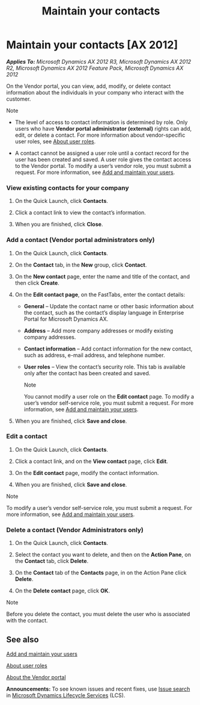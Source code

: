 ﻿---
title: Maintain your contacts
TOCTitle: Maintain your contacts
ms:assetid: 407646b6-47f8-4103-b378-e055594a7fb8
ms:mtpsurl: https://technet.microsoft.com/en-us/library/Hh271512(v=AX.60)
ms:contentKeyID: 36384144
ms.date: 04/18/2014
mtps_version: v=AX.60
f1_keywords:
- VendProfileContactListPage
- VendRequestContactCreate
- VendRequestContactEdit
- VendRequestContactInfo
---

# Maintain your contacts [AX 2012]


_**Applies To:** Microsoft Dynamics AX 2012 R3, Microsoft Dynamics AX 2012 R2, Microsoft Dynamics AX 2012 Feature Pack, Microsoft Dynamics AX 2012_

On the Vendor portal, you can view, add, modify, or delete contact information about the individuals in your company who interact with the customer.


> [!NOTE]
> <UL>
> <LI>
> <P>The level of access to contact information is determined by role. Only users who have <STRONG>Vendor portal administrator (external)</STRONG> rights can add, edit, or delete a contact. For more information about vendor-specific user roles, see <A href="about-user-roles.md">About user roles</A>.</P>
> <LI>
> <P>A contact cannot be assigned a user role until a contact record for the user has been created and saved. A user role gives the contact access to the Vendor portal. To modify a user’s vendor role, you must submit a request. For more information, see <A href="add-and-maintain-your-users.md">Add and maintain your users</A>.</P></LI></UL>



### View existing contacts for your company

1.  On the Quick Launch, click **Contacts**.

2.  Click a contact link to view the contact’s information.

3.  When you are finished, click **Close**.

### Add a contact (Vendor portal administrators only)

1.  On the Quick Launch, click **Contacts**.

2.  On the **Contact** tab, in the **New** group, click **Contact**.

3.  On the **New contact** page, enter the name and title of the contact, and then click **Create**.

4.  On the **Edit contact page**, on the FastTabs, enter the contact details:
    
      - **General** – Update the contact name or other basic information about the contact, such as the contact’s display language in Enterprise Portal for Microsoft Dynamics AX.
    
      - **Address** – Add more company addresses or modify existing company addresses.
    
      - **Contact information** – Add contact information for the new contact, such as address, e-mail address, and telephone number.
    
      - **User roles** – View the contact’s security role. This tab is available only after the contact has been created and saved.
        

        > [!NOTE]
        > <P>You cannot modify a user role on the <STRONG>Edit contact</STRONG> page. To modify a user’s vendor self-service role, you must submit a request. For more information, see <A href="add-and-maintain-your-users.md">Add and maintain your users</A>.</P>



5.  When you are finished, click **Save and close**.

### Edit a contact

1.  On the Quick Launch, click **Contacts**.

2.  Click a contact link, and on the **View contact** page, click **Edit**.

3.  On the **Edit contact** page, modify the contact information.

4.  When you are finished, click **Save and close**.


> [!NOTE]
> <P>To modify a user’s vendor self-service role, you must submit a request. For more information, see <A href="add-and-maintain-your-users.md">Add and maintain your users</A>.</P>



### Delete a contact (Vendor Administrators only)

1.  On the Quick Launch, click **Contacts**.

2.  Select the contact you want to delete, and then on the **Action Pane**, on the **Contact** tab, click **Delete**.

3.  On the **Contact** tab of the **Contacts** page, in on the Action Pane click **Delete**.

4.  On the **Delete contact** page, click **OK**.


> [!NOTE]
> <P>Before you delete the contact, you must delete the user who is associated with the contact.</P>



## See also

[Add and maintain your users](add-and-maintain-your-users.md)

[About user roles](about-user-roles.md)

[About the Vendor portal](about-the-vendor-portal.md)

  
**Announcements:** To see known issues and recent fixes, use [Issue search](http://go.microsoft.com/fwlink/?linkid=389258) in [Microsoft Dynamics Lifecycle Services](http://go.microsoft.com/fwlink/?linkid=306505) (LCS).

